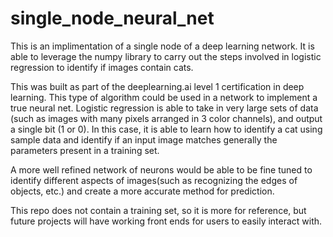 # single_node_neural_net
This is an implimentation of a single node of a deep learning network. It is able to leverage the numpy library to carry out the steps involved in logistic regression to identify if images contain cats.

This was built as part of the deeplearning.ai level 1 certification in deep learning. This type of algorithm could be used in a network to implement a true neural net. Logistic regression is able to take in very large sets of data (such as images with many pixels arranged in 3 color channels), and output a single bit (1 or 0). In this case, it is able to learn how to identify a cat using sample data and identify if an input image matches generally the parameters present in a training set. 

A more well refined network of neurons would be able to be fine tuned to identify different aspects of images(such as recognizing the edges of objects, etc.) and create a more accurate method for prediction.

This repo does not contain a training set, so it is more for reference, but future projects will have working front ends for users to easily interact with.
